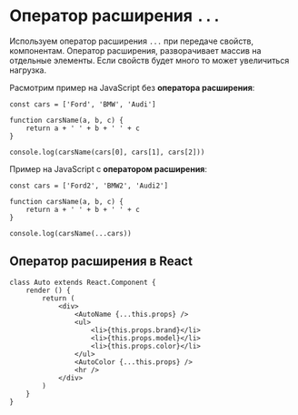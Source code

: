 # Оператор расширения `...`
Используем оператор расширения `...` при передаче свойств, компонентам. Оператор расширения, разворачивает массив на отдельные элементы. Если свойств будет много то может увеличиться нагрузка.

Расмотрим пример на JavaScript без **оператора расширения**:

    const cars = ['Ford', 'BMW', 'Audi']

    function carsName(a, b, c) {
        return a + ' ' + b + ' ' + c
    }

    console.log(carsName(cars[0], cars[1], cars[2]))

Пример на JavaScript с **оператором расширения**:

    const cars = ['Ford2', 'BMW2', 'Audi2']

    function carsName(a, b, c) {
        return a + ' ' + b + ' ' + c
    }

    console.log(carsName(...cars))

## Оператор расширения в React

    class Auto extends React.Component {
        render () {
            return (
                <div>
                    <AutoName {...this.props} />
                    <ul>
                        <li>{this.props.brand}</li>
                        <li>{this.props.model}</li>
                        <li>{this.props.color}</li>
                    </ul>
                    <AutoColor {...this.props} />
                    <hr />
                </div>
            )
        }
    }
